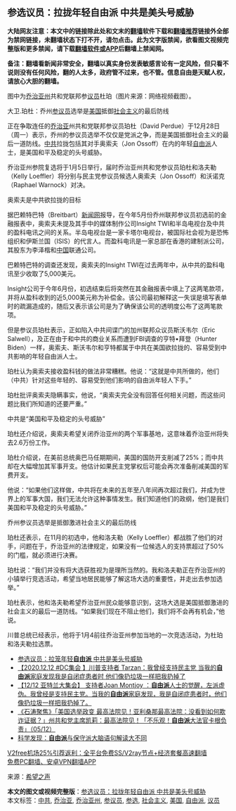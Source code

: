  <h2>参选议员：拉拢年轻自由派 中共是美头号威胁</h2> <p class="notice"><b>大陆网友注意：本文中的链接除此处和文末的<a href="https://github.com/bannedbook/fanqiang" >翻墙</a>软件下载和<a href="https://github.com/killgcd/justmysocks/blob/master/README.md">翻墙推荐</a>链接外全部为禁网链接，未翻墙状态下打不开，请勿点击。此为文字版禁闻，欲看图文视频完整版和更多禁闻，请下载<a href="https://github.com/bannedbook/fanqiang">翻墙软件或APP</a>后翻墙上禁闻网。</p><p>备注：翻墙看新闻非常安全，翻墙以真实身份发表敏感言论有一定风险，但只看不说则没有任何风险，翻的人太多，政府管不过来，也不管。信息自由是天赋人权，请放心大胆的翻墙。</b></p>  <div class="entry"> <p id="conimg">图中为<a href="https://www.bannedbook.org/bnews/tag/%e4%b9%94%e6%b2%bb%e4%ba%9a%e5%b7%9e/" class="st_tag internal_tag" rel="tag" title="标签 乔治亚州 下的日志">乔治亚州</a>共和党联邦参<a href="https://www.bannedbook.org/bnews/tag/%e8%ae%ae%e5%91%98/" class="st_tag internal_tag" rel="tag" title="标签 议员 下的日志">议员</a>杜珀（图片来源：网络视频截图）。</p> <p>大卫.珀杜：乔州<a href="https://www.bannedbook.org/bnews/tag/%e5%8f%82%e8%ae%ae%e5%91%98/" class="st_tag internal_tag" rel="tag" title="标签 参议员 下的日志">参议员</a>选举是<a href="https://www.bannedbook.org/bnews/tag/%e7%be%8e%e5%9b%bd/" class="st_tag internal_tag" rel="tag" title="标签 美国 下的日志">美国</a>抵御<a href="https://www.bannedbook.org/bnews/tag/%e7%a4%be%e4%bc%9a%e4%b8%bb%e4%b9%89/" class="st_tag internal_tag" rel="tag" title="标签 社会主义 下的日志">社会主义</a>的最后防线</p> <p>正在争取连任的<a href="https://www.bannedbook.org/bnews/tag/%E4%B9%94%E6%B2%BB%E4%BA%9A/" class="st_tag internal_tag" rel="tag" title="标签 乔治亚 下的日志">乔治亚</a>州共和党联邦参议员珀杜（David Perdue）于12月28日（周一）表示，乔州的参议员选举不仅仅是党派之争，而是美国抵御社会主义的最后一道防线。<a href="https://www.bannedbook.org/bnews/tag/%e4%b8%ad%e5%85%b1/" class="st_tag internal_tag" rel="tag" title="标签 中共 下的日志">中共</a>拉拢包括其对手奥索夫（Jon Ossoff）在内的年轻<a href="https://www.bannedbook.org/bnews/tag/%E8%87%AA%E7%94%B1%E6%B4%BE/" class="st_tag internal_tag" rel="tag" title="标签 自由派 下的日志">自由派</a>人士，是美国和平及稳定的头号威胁。</p> <p>乔治亚州参院复选将于1月5日举行，届时乔治亚州共和党参议员珀杜和洛夫勒（Kelly Loeffler）将分别与民主党参议员候选人奥索夫（Jon Ossoff）和沃诺克（Raphael Warnock）对决。</p> <p>奥索夫是中共欲拉拢的目标</p>  <p>据巴赖特巴特（Breitbart）<span class='wp_keywordlink_affiliate'><a href="https://www.bannedbook.org/" title="新闻网">新闻网</a></span>报导，在今年5月份乔州联邦参议员初选前的金融报表中，奥索夫未提及其手中的媒体制作公司Insight TWI和半岛电视台及中共的盈科电讯之间的关系。半岛电视台是一家卡塔尔电视台，被国际社会视为是恐怖组织和伊斯兰国（ISIS）的代言人。而盈科电讯是一家总部在香港的建制派公司，其股东为李泽楷和<span class='wp_keywordlink_affiliate'><a href="https://www.bannedbook.org/" title="中国" target="_blank">中国</a></span>联通公司。</p> <p>巴赖特巴特的调查还发现，奥索夫的Insight TWI在过去两年中，从中共的盈科电讯至少收取了5,000美元。</p> <p>Insight公司于今年6月份，初选结束后将突然在其金融报表中填上了这两笔款项，并将从盈科收到的近5,000美元称为补偿金。该公司最初解释这一失误是填写表单时的疏漏造成的，随后又表示该公司是为了确保该公司的透明度公布了这两笔款项。</p> <p>但是参议员珀杜表示，正如陷入中共间谍门的加州联邦众议员斯沃韦尔（Eric Salwell），及正在由于和中共的商业关系而遭到FBI调查的亨特•拜登（Hunter Biden）一样，奥索夫、斯沃韦尔和亨特都属于中共在美国欲拉拢的、容易受到中共影响的年轻自由派人士。</p> <p>珀杜认为奥索夫接收盈科钱的做法非常糟糕。他说：“这就是中共所做的，他们（中共）针对这些年轻的、容易受到他们影响的自由派年轻人下手。”</p>  <p>珀杜批评奥索夫隐瞒事实，他说，“奥索夫完全没有回答任何相关问题，而这些问题比我们所知道的还要严重。”</p> <p>中共是“美国和平及稳定的头号威胁”</p> <p>珀杜还介绍说，奥索夫希望关闭乔治亚州的两个军事基地，这意味着乔治亚州将失去2.6万份工作。</p> <p>珀杜介绍说，在美前总统奥巴马任期期间，美国的国防开支削减了25%；而中共却在大幅增加其军事开支。他估计如果民主党掌权后可能会再次准备削减美国的军费开支。</p> <p>他说：“如果他们这样做，中共将在未来的五年至八年间再次超过我们，并成为世界上的军事大国，我们无法允许这种事情发生。我们知道他们的政纲，他们是我们美国和平及稳定的头号威胁。”</p>  <p>乔州参议员选举是抵御激进社会主义的最后防线</p> <p>珀杜还表示，在11月的初选中，他和洛夫勒（Kelly Loeffler）都战胜了他们的对手，问题在于，乔治亚州的法律规定，如果没有一位候选人的支持票超过了50%的门槛，就必须进行决赛。</p> <p>珀杜说：“我们并没有将大选获胜视为是理所当然的。我和洛夫勒正在乔治亚州的小镇举行竞选活动，希望当地居民能够了解这场大选的重要性，并走出去参加选举。”</p> <p>珀杜表示，他和洛夫勒希望乔治亚州民众能够意识到，这场大选是美国抵御激进的社会主义的最后一道防线。“如果我们现在不阻止他们，我们将不会再有机会，”他说。</p> <p>川普总统已经表示，他将于1月4前往乔治亚州参加当地的一次竞选活动，为杜珀和洛夫勒拉选票。</p>  <ul class='op-related-articles' title='相关阅读'> <li><a href='https://www.bannedbook.org/bnews/comments/20201230/1457368.html' target='_blank'>参选议员：拉笼年轻<b>自由派</b> 中共是美头号威胁</a></li> <li><a href='https://www.bannedbook.org/bnews/bannedvideo/20201218/1450111.html' target='_blank'>【2020.12.12 #DC集会 】川普支持者 Tarzan：我曾经支持民主党 当我的<b>自由派</b>家庭发现我是自闭症患者时 他们像扔垃圾一样把我扔掉了</a></li> <li><a href='https://www.bannedbook.org/bnews/bannedvideo/20201217/1449572.html' target='_blank'>【12/12 亚特兰大集会】 支持者Joan Montjoy ：<b>自由派</b>人士的觉醒，左派虚伪。我曾经是支持民主党。当我的<b>自由派</b>家庭发现，我是自闭症患者时，他们像扔垃圾一样把我扔掉了。</a></li> <li><a href='https://www.bannedbook.org/bnews/bannedvideo/20201206/1442746.html' target='_blank'>《石涛聚焦》「美国选举政变 最高法院见！亚利桑那最高法院：没看到如何欺诈证据？」州共和党主席凯莉：最高法院见！「不乐观！<b>自由派</b>大法官卡根负责」（05/12）</a></li> <li><a href='https://www.bannedbook.org/bnews/comments/20201114/1430886.html' target='_blank'>科学发现：<b>自由派</b>与保守派大脑语句解读大不同</a></li> </ul> <p class="texttj"> <a href="https://www.bannedbook.org/forum23/topic22702.html" target="_blank">V2free机场25%引荐返利：全平台免费SS/V2ray节点+经济套餐高速翻墙</a><br/> <a href="https://github.com/bannedbook/fanqiang/wiki/%E7%A6%81%E9%97%BB%E7%BD%91%E5%AE%89%E5%8D%93%E7%BF%BB%E5%A2%99%E6%96%B0%E9%97%BBAPP" target="_blank">免费PC翻墙、安卓VPN翻墙APP</a></p><p> 来源：<span class='wp_keywordlink_affiliate'><a href="https://www.soundofhope.org" title="希望之声" target="_blank">希望之声</a></span> </p><a name='sharetosocial'></a>       <div><b>本文的图文或视频完整版</b>：<a href='https://www.bannedbook.org/bnews/cbnews/20201230/1457492.html'>参选议员：拉拢年轻自由派 中共是美头号威胁</a></div>  </div><!--END ENTRY--> <div class="postfooter"> <div>本文标签：<a href="https://www.bannedbook.org/bnews/tag/%e4%b8%ad%e5%85%b1/" rel="tag">中共</a>, <a href="https://www.bannedbook.org/bnews/tag/%E4%B9%94%E6%B2%BB%E4%BA%9A/" rel="tag">乔治亚</a>, <a href="https://www.bannedbook.org/bnews/tag/%e4%b9%94%e6%b2%bb%e4%ba%9a%e5%b7%9e/" rel="tag">乔治亚州</a>, <a href="https://www.bannedbook.org/bnews/tag/%e5%8f%82%e8%ae%ae%e5%91%98/" rel="tag">参议员</a>, <a href="https://www.bannedbook.org/bnews/tag/%E5%8F%82%E9%80%89/" rel="tag">参选</a>, <a href="https://www.bannedbook.org/bnews/tag/%e7%a4%be%e4%bc%9a%e4%b8%bb%e4%b9%89/" rel="tag">社会主义</a>, <a href="https://www.bannedbook.org/bnews/tag/%e7%be%8e%e5%9b%bd/" rel="tag">美国</a>, <a href="https://www.bannedbook.org/bnews/tag/%E8%87%AA%E7%94%B1%E6%B4%BE/" rel="tag">自由派</a>, <a href="https://www.bannedbook.org/bnews/tag/%e8%ae%ae%e5%91%98/" rel="tag">议员</a></div>  </div><!--END POSTFOOTER--> 
